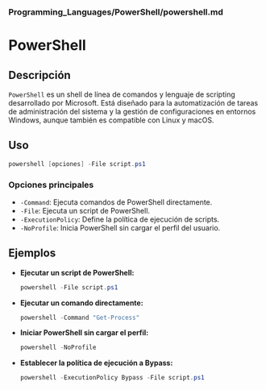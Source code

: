 ### **Programming_Languages/PowerShell/powershell.md**

# PowerShell

## Descripción

`PowerShell` es un shell de línea de comandos y lenguaje de scripting desarrollado por Microsoft. Está diseñado para la automatización de tareas de administración del sistema y la gestión de configuraciones en entornos Windows, aunque también es compatible con Linux y macOS.

## Uso

```powershell
powershell [opciones] -File script.ps1
```

### Opciones principales

- `-Command`: Ejecuta comandos de PowerShell directamente.
- `-File`: Ejecuta un script de PowerShell.
- `-ExecutionPolicy`: Define la política de ejecución de scripts.
- `-NoProfile`: Inicia PowerShell sin cargar el perfil del usuario.

## Ejemplos

- **Ejecutar un script de PowerShell:**
  
  ```powershell
  powershell -File script.ps1
  ```

- **Ejecutar un comando directamente:**
  
  ```powershell
  powershell -Command "Get-Process"
  ```

- **Iniciar PowerShell sin cargar el perfil:**
  
  ```powershell
  powershell -NoProfile
  ```

- **Establecer la política de ejecución a Bypass:**
  
  ```powershell
  powershell -ExecutionPolicy Bypass -File script.ps1
  ```

